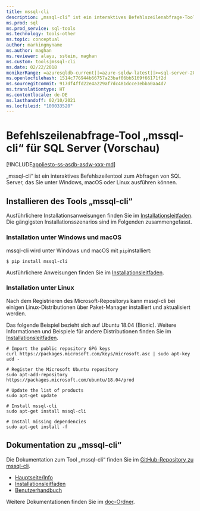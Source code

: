 ```yaml
---
title: mssql-cli
description: „mssql-cli“ ist ein interaktives Befehlszeilenabfrage-Tool für SQL Server, das unter Windows, macOS oder Linux ausgeführt werden kann.
ms.prod: sql
ms.prod_service: sql-tools
ms.technology: tools-other
ms.topic: conceptual
author: markingmyname
ms.author: maghan
ms.reviewer: alayu, sstein, maghan
ms.custom: tools|mssql-cli
ms.date: 02/22/2018
monikerRange: =azuresqldb-current||=azure-sqldw-latest||>=sql-server-2016||>=sql-server-linux-2017
ms.openlocfilehash: 1514c776944b66757a23baf06bb5169f66171f2d
ms.sourcegitcommit: 917df4ffd22e4a229af7dc481dcce3ebba0aa4d7
ms.translationtype: HT
ms.contentlocale: de-DE
ms.lasthandoff: 02/10/2021
ms.locfileid: "100033520"
---
```

# <a name="mssql-cli-command-line-query-tool-for-sql-server-preview"></a>Befehlszeilenabfrage-Tool „mssql-cli“ für SQL Server (Vorschau)

[!INCLUDE[appliesto-ss-asdb-asdw-xxx-md](../includes/appliesto-ss-asdb-asdw-xxx-md.md)]

„mssql-cli“ ist ein interaktives Befehlszeilentool zum Abfragen von SQL Server, das Sie unter Windows, macOS oder Linux ausführen können.

## <a name="install-mssql-cli"></a>Installieren des Tools „mssql-cli“

Ausführlichere Installationsanweisungen finden Sie im [Installationsleitfaden](https://github.com/dbcli/mssql-cli/tree/master/doc/installation). Die gängigsten Installationsszenarios sind im Folgenden zusammengefasst.

### <a name="windows-and-macos-installation"></a>Installation unter Windows und macOS

mssql-cli wird unter Windows und macOS mit `pip`installiert:

```$ pip install mssql-cli```

Ausführlichere Anweisungen finden Sie im [Installationsleitfaden](https://github.com/dbcli/mssql-cli/tree/master/doc/installation).

### <a name="linux-installation"></a>Installation unter Linux

Nach dem Registrieren des Microsoft-Repositorys kann mssql-cli bei einigen Linux-Distributionen über Paket-Manager installiert und aktualisiert werden.

Das folgende Beispiel bezieht sich auf Ubuntu 18.04 (Bionic). Weitere Informationen und Beispiele für andere Distributionen finden Sie im [Installationsleitfaden](https://github.com/dbcli/mssql-cli/tree/master/doc/installation).

```
# Import the public repository GPG keys
curl https://packages.microsoft.com/keys/microsoft.asc | sudo apt-key add -

# Register the Microsoft Ubuntu repository
sudo apt-add-repository https://packages.microsoft.com/ubuntu/18.04/prod

# Update the list of products
sudo apt-get update

# Install mssql-cli
sudo apt-get install mssql-cli

# Install missing dependencies
sudo apt-get install -f
```

## <a name="mssql-cli-documentation"></a>Dokumentation zu „mssql-cli“

Die Dokumentation zum Tool „mssql-cli“ finden Sie im [GitHub-Repository zu mssql-cli](https://github.com/dbcli/mssql-cli).

- [Hauptseite/Info](https://github.com/dbcli/mssql-cli)
- [Installationsleitfaden](https://github.com/dbcli/mssql-cli/tree/master/doc/installation)
- [Benutzerhandbuch](https://github.com/dbcli/mssql-cli/blob/master/doc/usage_guide.md)

Weitere Dokumentationen finden Sie im [doc-Ordner](https://github.com/dbcli/mssql-cli/tree/master/doc).
